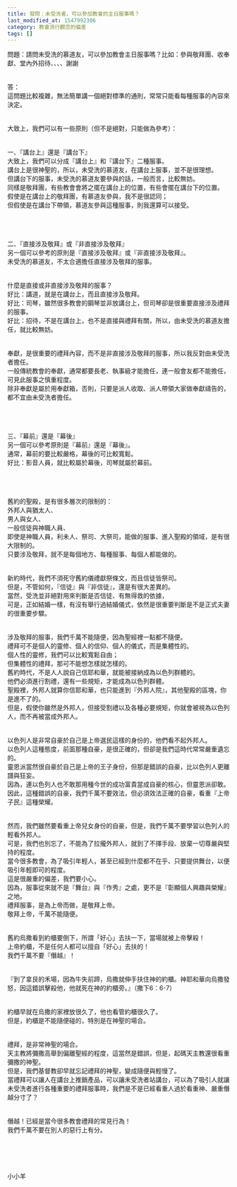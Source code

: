 ```yaml
---
title: 發問：未受洗者，可以參加教會的主日服事嗎？
last_modified_at: 1547992306
category: 教會流行觀念的偏差
tags: []
---
```


問題：請問未受洗的慕道友，可以參加教會主日服事嗎？比如：參與敬拜團、收奉獻、堂內外招待、、、、謝謝 <!--more--><br><br><br>答：<br>這問題比較複雜，無法簡單講一個絕對標準的通則，常常只能看每種服事的內容來決定。<br><br><br>大致上，我們可以有一些原則（但不是絕對，只能做為參考）：<br><br><br>一、『講台上』還是『講台下』<br>大致上，我們可以分成『講台上』和『講台下』二種服事。<br>講台上是很神聖的，所以，未受洗的慕道友，在講台上服事，並不是很理想。<br>但講台下的服事，未受洗的慕道友要參與的話，一般而言，比較無妨。<br>同樣是敬拜團，有些教會會將之擺在講台上的位置，有些會擺在講台下的位置。<br>假使是在講台上的敬拜團，有慕道友參與，我不是很認同；<br>但假使是在講台下帶領，慕道友參與這種服事，則我還算可以接受。<br><br><br><br><br>二、『直接涉及敬拜』或『非直接涉及敬拜』<br>另一個可以參考的原則是『直接涉及敬拜』或『非直接涉及敬拜』。<br>未受洗的慕道友，不太合適擔任直接涉及敬拜的服事。<br><br><br>什麼是直接或非直接涉及敬拜的服事？<br>好比：講道，就是在講台上，而且直接涉及敬拜。<br>好比：司琴，雖然很多教會的鋼琴並非放講台上，但司琴卻是很重要直接涉及禮拜的服事。<br>好比：招待，不是在講台上，也不是直接與禮拜有關，所以，由未受洗的慕道友擔任，就比較無妨。<br><br><br>奉獻，是很重要的禮拜內容，而不是非直接涉及敬拜的服事，所以我反對由未受洗者擔任。<br>一般傳統教會的奉獻，通常都要長老、執事級才能擔任，連一般會友都不能擔任，可見此服事之慎重程度。<br>除非奉獻是屬於用奉獻箱，否則，只要是派人收取、派人帶領大家做奉獻禱告的，都不宜由未受洗者擔任。<br> <br><br><br><br>三、『幕前』還是『幕後』<br>另一個可以參考原則是『幕前』還是『幕後』。<br>通常，幕前的要比較嚴格，幕後的可比較寬鬆。<br>好比：影音人員，就比較屬於幕後，司琴就屬於幕前。<br><br><br><br><br>舊約的聖殿，是有很多層次的限制的：<br>外邦人與猶太人、<br>男人與女人、<br>一般信徒與神職人員、<br>即使是神職人員，利未人、祭司、大祭司，能做的服事、進入聖殿的領域，是有很大限制的。<br>只要涉及敬拜，就不是每個地方、每種服事、每個人都能做的。<br> <br><br>新約時代，我們不須死守舊約儀禮獻祭條文，而且信徒皆祭司。<br>但是，不管如何，『信徒』與『非信徒』，還是有很大差異的。<br>當然，受洗並非絕對用來判斷是否信徒、有無得救的依據，<br>可是，正如結婚一樣，有沒有舉行過結婚儀式，依然是很重要判斷是不是正式夫妻的很重要步驟。<br><br><br>涉及敬拜的服事，我們千萬不能隨便，因為聖經裡一點都不隨便。<br>禮拜可不是個人的靈修、個人的信仰、個人的儀式，而是集體性的。<br>個人性的靈修，我們可以比較寬鬆自由；<br>但集體性的禮拜，那可不能想怎樣就怎樣的。<br>舊約時代，不是人人說自己信耶和華，就能被接納成為以色列群體的。<br>他們必須進行割禮，還有一些規矩，才能成為以色列群體。<br>聖殿裡，外邦人就算你信耶和華，也只能進到『外邦人院』，其他聖殿的區塊，你是進不了的。<br>但是，假使你雖然是外邦人，但接受割禮以及各種必要規矩，你就會被視為以色列人，而不再被當成外邦人。<br><br><br>以色列人是非常自豪於自己是上帝選民這樣的身份的，他們看不起外邦人。<br>以色列人這種態度，前面那種自豪，是很正確的，但卻是我們這時代常常嚴重遺忘的。<br>靈恩派當然很自豪於自己是上帝的王子身份，但那是錯誤的自豪，比以色列人更離譜與狂妄。<br>因為，連以色列人也不敢那用種今世的成功富貴當成自豪的核心，但靈恩派卻敢。<br>因此，這種錯誤的自豪，我們千萬不要效法，但必須效法正確的自豪，看重『上帝子民』這種榮耀。<br><br><br>然而，我們雖然要看重上帝兒女身份的自豪，但是，我們千萬不要學習以色列人的輕看外邦人。<br>可是，我們也別忘了，不能為了拉攏外邦人，就到了不擇手段、放棄一切尊嚴與堅持的程度。<br>當今很多教會，為了吸引年輕人，甚至已經到什麼都不在乎、只要提供舞台，以便吸引年輕即可的程度。<br>這是很嚴重的偏差，我們要小心。<br>因為，服事從來就不是『舞台』與『作秀』之處，更不是『彰顯個人興趣與榮耀』之地。<br>禮拜服事，是為上帝而做，是敬拜上帝。<br>敬拜上帝，千萬不能隨便。<br> <br><br>舊約烏撒看到約櫃要倒下，所謂「好心」去扶一下，當場就被上帝擊殺！<br>上帝約櫃，不是任何人都可以擅自「好心」去扶的！<br>我們千萬不要『僭越』！<br><br><br>『到了拿艮的禾場，因為牛失前蹄，烏撒就伸手扶住神的約櫃。神耶和華向烏撒發怒，因這錯誤擊殺他，他就死在神的約櫃旁。』（撒下6：6-7）<br><br><br>約櫃早就在烏撒的家裡放很久了，他也看管約櫃很久了。<br>但是，約櫃是不能隨便碰的，特別是在神聖的場合。<br><br><br>禮拜，是非常神聖的場合。<br>天主教將彌撒高舉到偏離聖經的程度，這當然是錯誤，但是，起碼天主教還很看重彌撒的神聖。<br>但是，我們基督教卻早就忘記禮拜的神聖，變成隨便與輕慢了。<br>當禮拜可以讓人在講台上推銷產品，可以讓未受洗者站講台，可以為了吸引人就讓未受洗者進行各種重要的禮拜服事時，我們是不是已經看重人過於看重神、嚴重僭越分寸了？<br> <br><br>僭越！已經是當今很多教會禮拜的常見行為！<br>我們千萬不要在別人的惡行上有分。<br> <br> <br><br><br><br>小小羊<br><br><br><br><br><br><br><br><br>
